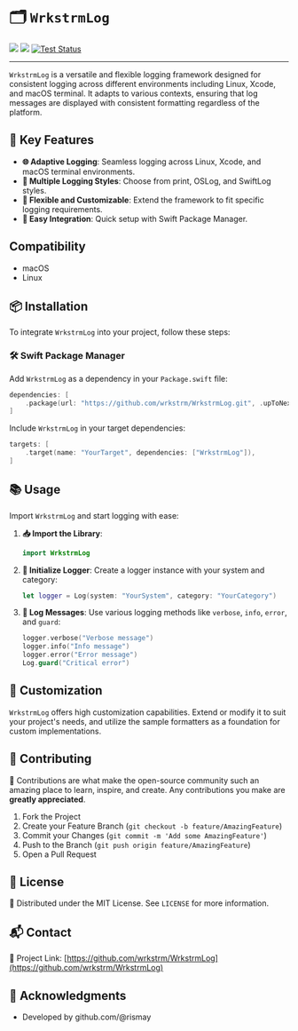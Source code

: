 # 🗂️ `WrkstrmLog`

[![](https://img.shields.io/endpoint?url=https%3A%2F%2Fswiftpackageindex.com%2Fapi%2Fpackages%2Fwrkstrm%2FWrkstrmLog%2Fbadge%3Ftype%3Dswift-versions)](https://swiftpackageindex.com/wrkstrm/WrkstrmLog)
[![](https://img.shields.io/endpoint?url=https%3A%2F%2Fswiftpackageindex.com%2Fapi%2Fpackages%2Fwrkstrm%2FWrkstrmLog%2Fbadge%3Ftype%3Dplatforms)](https://swiftpackageindex.com/wrkstrm/WrkstrmLog)
[![Test Status][test-badge]](https://github.com/wrkstrm/WrkstrmLog/actions/workflows/wrkstrm-log-tests-swift.yml)

---

`WrkstrmLog` is a versatile and flexible logging framework designed for consistent logging across different environments including Linux, Xcode, and macOS terminal. It adapts to various contexts, ensuring that log messages are displayed with consistent formatting regardless of the platform.

## 🔑 Key Features

- **🌐 Adaptive Logging**: Seamless logging across Linux, Xcode, and macOS terminal environments.
- **💼 Multiple Logging Styles**: Choose from print, OSLog, and SwiftLog styles.
- **🔧 Flexible and Customizable**: Extend the framework to fit specific logging requirements.
- **🚀 Easy Integration**: Quick setup with Swift Package Manager.

## Compatibility

- macOS
- Linux

## 📦 Installation

To integrate `WrkstrmLog` into your project, follow these steps:

### 🛠 Swift Package Manager

Add `WrkstrmLog` as a dependency in your `Package.swift` file:

```swift
dependencies: [
    .package(url: "https://github.com/wrkstrm/WrkstrmLog.git", .upToNextMajor(from: "0.0.0"))
]
```

Include `WrkstrmLog` in your target dependencies:

```swift
targets: [
    .target(name: "YourTarget", dependencies: ["WrkstrmLog"]),
]
```

## 📚 Usage

Import `WrkstrmLog` and start logging with ease:

1. **📥 Import the Library**:

   ```swift
   import WrkstrmLog
   ```

2. **🔨 Initialize Logger**:
   Create a logger instance with your system and category:

   ```swift
   let logger = Log(system: "YourSystem", category: "YourCategory")
   ```

3. **📝 Log Messages**:
   Use various logging methods like `verbose`, `info`, `error`, and `guard`:

   ```swift
   logger.verbose("Verbose message")
   logger.info("Info message")
   logger.error("Error message")
   Log.guard("Critical error")
   ```

## 🎨 Customization

`WrkstrmLog` offers high customization capabilities. Extend or modify it to suit your project's needs, and utilize the sample formatters as a foundation for custom implementations.

## 🤝 Contributing

🌟 Contributions are what make the open-source community such an amazing place to learn, inspire, and create. Any contributions you make are **greatly appreciated**.

1. Fork the Project
2. Create your Feature Branch (`git checkout -b feature/AmazingFeature`)
3. Commit your Changes (`git commit -m 'Add some AmazingFeature'`)
4. Push to the Branch (`git push origin feature/AmazingFeature`)
5. Open a Pull Request

## 📜 License

📄 Distributed under the MIT License. See `LICENSE` for more information.

## 📬 Contact

🔗 Project Link: [https://github.com/wrkstrm/WrkstrmLog](https://github.com/wrkstrm/WrkstrmLog)

## 💖 Acknowledgments

- Developed by github.com/@rismay

[test-badge]: https://github.com/wrkstrm/WrkstrmLog/actions/workflows/wrkstrm-log-tests-swift.yml/badge.svg
